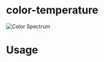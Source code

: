 # color-temperature
![Color Spectrum](http://neilbartlett.github.io/color-temperature/images/color-temperature-spectrum.png)
# Usage
